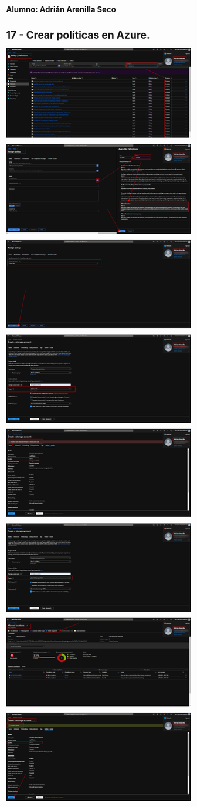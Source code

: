 ## Alumno: Adrián Arenilla Seco

# 17 - Crear políticas en Azure.

![](Evidencias/17a-AzurePolicy.png)

![](Evidencias/17b-AzurePolicy.png)

![](Evidencias/17c-AzurePolicy.png)

![](Evidencias/17d-AzurePolicy.png)

![](Evidencias/17e-AzurePolicy.png)

![](Evidencias/17f-AzurePolicy.png)

![](Evidencias/17g-AzurePolicy.png)

![](Evidencias/17h-AzurePolicy.png)





